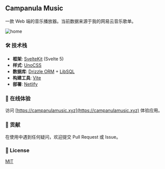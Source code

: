 ## Campanula Music

一款 Web 端的音乐播放器。当前数据来源于我的网易云音乐歌单。

![home](https://moe.greyflowers.pics/2025/03/90d2c6d45dfbfdc5e33fa9ec3808a0ed.png)

### 🛠️ 技术栈

- **框架**: [SvelteKit](https://kit.svelte.dev/) (Svelte 5)
- **样式**: [UnoCSS](https://unocss.dev/)
- **数据库**: [Drizzle ORM](https://orm.drizzle.team/) + [LibSQL](https://github.com/libsql/libsql)
- **构建工具**: [Vite](https://vitejs.dev/)
- **部署**: [Netlify](https://www.netlify.com/)

### 📱 在线体验

访问 [https://campanulamusic.xyz](https://campanulamusic.xyz) 体验应用。

### 🤝 贡献

在使用中遇到任何疑问，欢迎提交 Pull Request 或 Issue。

### 📄 License

[MIT](./LICENSE)

